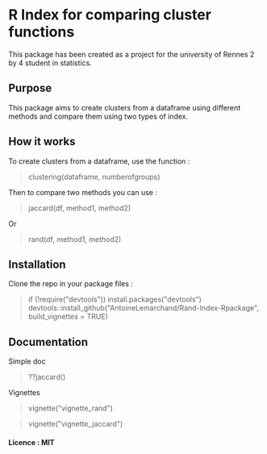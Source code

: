 # R Index for comparing cluster functions
This package has been created as a project for the university of Rennes 2 by 4 student in statistics.

## Purpose
This package aims to create clusters from a dataframe using different methods 
and compare them using two types of index.

## How it works
To create clusters from a dataframe, use the function :
> clustering(dataframe, numberofgroups)

Then to compare two methods you can use :

> jaccard(df, method1, method2)

Or

> rand(df, method1, method2)
## Installation

Clone the repo in your package files : 
> if (!require("devtools")) install.packages("devtools")
> devtools::install_github("AntoineLemarchand/Rand-Index-Rpackage", build_vignettes = TRUE)

## Documentation
Simple doc
> ??jaccard()

Vignettes
> vignette("vignette_rand")

> vignette("vignette_jaccard")

#### Licence : MIT
